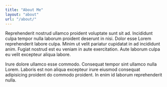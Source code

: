 ```yaml
---
title: "About Me"
layout: "about"
url: "/about/"
---
```


Reprehenderit nostrud ullamco proident voluptate sunt sit ad. Incididunt culpa tempor nulla laborum proident deserunt in nisi. Dolor esse Lorem reprehenderit labore culpa. Minim ut velit pariatur cupidatat in ad incididunt anim. Fugiat nostrud est eu veniam in aute exercitation. Aute laborum culpa eu velit excepteur aliqua labore.

Irure dolore ullamco esse commodo. Consequat tempor sint ullamco nulla Lorem. Laboris est non aliqua excepteur irure eiusmod consequat adipisicing proident do commodo proident. In enim id laborum reprehenderit nulla.
